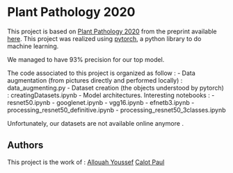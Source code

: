 # Plant Pathology 2020

This project is based on [Plant Pathology 2020](https://www.kaggle.com/c/plant-pathology-2020-fgvc7/overview) from the preprint available [here](https://arxiv.org/abs/2004.11958).
This project was realized using [pytorch](https://pytorch.org/), a python library to do machine learning.

We managed to have 93% precision for our top model.

The code associated to this project is organized as follow :
	- Data augmentation (from pictures directly and performed locally) : data_augmenting.py 
	- Dataset creation (the objects understood by pytorch) : creatingDatasets.ipynb
	- Model architectures. Interesting notebooks :
		- resnet50.ipynb
		- googlenet.ipynb
		- vgg16.ipynb
		- efnetb3.ipynb
		- processing_resnet50_definitive.ipynb
		- processing_resnet50_3classes.ipynb

Unfortunately, our datasets are not available online anymore .

## Authors 

This project is the work of :
[Allouah Youssef](https://www.linkedin.com/in/youssef-allouah-8ab264190/)
[Calot Paul](https://www.linkedin.com/in/paul-calot-43549814b/)